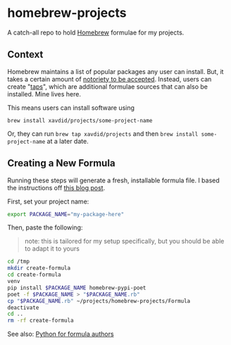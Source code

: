 # homebrew-projects

A catch-all repo to hold [Homebrew](https://brew.sh/) formulae for my projects.

## Context

Homebrew maintains a list of popular packages any user can install. But, it takes a certain amount of [notoriety to be accepted](https://docs.brew.sh/Acceptable-Formulae#niche-or-self-submitted-stuff). Instead, users can create "[taps](https://docs.brew.sh/How-to-Create-and-Maintain-a-Tap)", which are additional formulae sources that can also be installed. Mine lives here.

This means users can install software using

```
brew install xavdid/projects/some-project-name
```

Or, they can run `brew tap xavdid/projects` and then `brew install some-project-name` at a later date.

## Creating a New Formula

Running these steps will generate a fresh, installable formula file. I based the instructions off [this blog post](https://til.simonwillison.net/homebrew/packaging-python-cli-for-homebrew).

First, set your project name:

```bash
export PACKAGE_NAME="my-package-here"
```

Then, paste the following:

> note: this is tailored for my setup specifically, but you should be able to adapt it to yours

```bash
cd /tmp
mkdir create-formula
cd create-formula
venv
pip install $PACKAGE_NAME homebrew-pypi-poet
poet -f $PACKAGE_NAME > "$PACKAGE_NAME.rb"
cp "$PACKAGE_NAME.rb" ~/projects/homebrew-projects/Formula
deactivate
cd ..
rm -rf create-formula
```

See also: [Python for formula authors](https://docs.brew.sh/Python-for-Formula-Authors)
